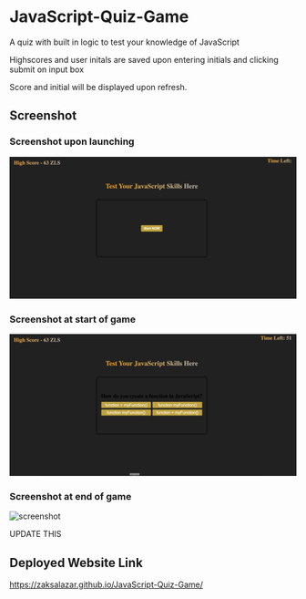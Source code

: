 # JavaScript-Quiz-Game
A quiz with built in logic to test your knowledge of JavaScript 

Highscores and user initals are saved upon entering initials and clicking submit on input box 

Score and initial will be displayed upon refresh. 

## Screenshot 
### Screenshot upon launching 
![screenshot](./assets/images/screenshot%20initial.png)

### Screenshot at start of game 
![screenshot](./assets/images/screenshot-start-game.png)

### Screenshot at end of game 
![screenshot](./assets/images/screenshot-end-game.png)

UPDATE THIS 
## Deployed Website Link 
https://zaksalazar.github.io/JavaScript-Quiz-Game/